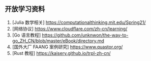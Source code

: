 ## 开放学习资料

1. [Julia 数学相关] https://computationalthinking.mit.edu/Spring21/
2. [网络协议] https://www.cloudflare.com/zh-cn/learning/
3. [Go 语言教程] https://github.com/unknwon/the-way-to-go_ZH_CN/blob/master/eBook/directory.md
4. [国外大厂 FAANG 案例研究] https://www.quastor.org/
5. [Rust 教程] https://kaisery.github.io/trpl-zh-cn/
